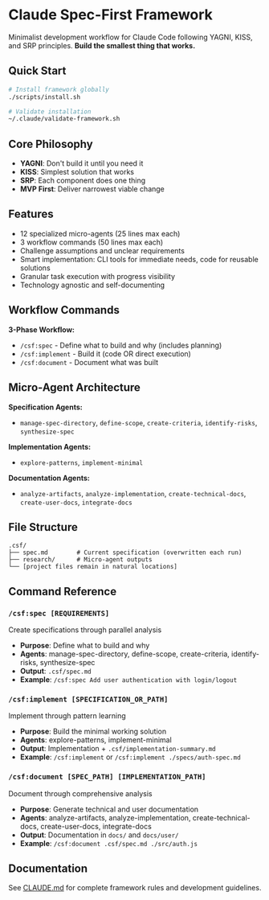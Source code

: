 # Claude Spec-First Framework

Minimalist development workflow for Claude Code following YAGNI, KISS, and SRP principles. **Build the smallest thing that works.**

## Quick Start

```bash
# Install framework globally
./scripts/install.sh

# Validate installation
~/.claude/validate-framework.sh
```

## Core Philosophy

- **YAGNI**: Don't build it until you need it
- **KISS**: Simplest solution that works
- **SRP**: Each component does one thing
- **MVP First**: Deliver narrowest viable change

## Features

- 12 specialized micro-agents (25 lines max each)
- 3 workflow commands (50 lines max each)
- Challenge assumptions and unclear requirements
- Smart implementation: CLI tools for immediate needs, code for reusable solutions
- Granular task execution with progress visibility
- Technology agnostic and self-documenting

## Workflow Commands

**3-Phase Workflow:**
- `/csf:spec` - Define what to build and why (includes planning)
- `/csf:implement` - Build it (code OR direct execution)
- `/csf:document` - Document what was built

## Micro-Agent Architecture

**Specification Agents:**
- `manage-spec-directory`, `define-scope`, `create-criteria`, `identify-risks`, `synthesize-spec`

**Implementation Agents:**
- `explore-patterns`, `implement-minimal`

**Documentation Agents:**
- `analyze-artifacts`, `analyze-implementation`, `create-technical-docs`, `create-user-docs`, `integrate-docs`

## File Structure

```
.csf/
├── spec.md        # Current specification (overwritten each run)
├── research/      # Micro-agent outputs
└── [project files remain in natural locations]
```

## Command Reference

### `/csf:spec [REQUIREMENTS]`
Create specifications through parallel analysis
- **Purpose**: Define what to build and why
- **Agents**: manage-spec-directory, define-scope, create-criteria, identify-risks, synthesize-spec
- **Output**: `.csf/spec.md`
- **Example**: `/csf:spec Add user authentication with login/logout`

### `/csf:implement [SPECIFICATION_OR_PATH]`
Implement through pattern learning
- **Purpose**: Build the minimal working solution
- **Agents**: explore-patterns, implement-minimal
- **Output**: Implementation + `.csf/implementation-summary.md`
- **Example**: `/csf:implement` or `/csf:implement ./specs/auth-spec.md`

### `/csf:document [SPEC_PATH] [IMPLEMENTATION_PATH]`
Document through comprehensive analysis
- **Purpose**: Generate technical and user documentation
- **Agents**: analyze-artifacts, analyze-implementation, create-technical-docs, create-user-docs, integrate-docs
- **Output**: Documentation in `docs/` and `docs/user/`
- **Example**: `/csf:document .csf/spec.md ./src/auth.js`

## Documentation

See [CLAUDE.md](./CLAUDE.md) for complete framework rules and development guidelines.